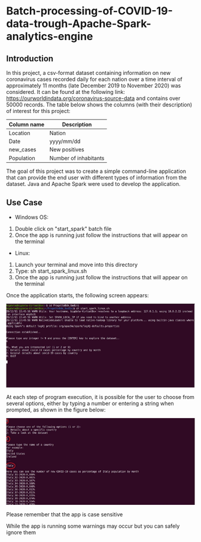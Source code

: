 # Batch-processing-of-COVID-19-data-trough-Apache-Spark-analytics-engine

## Introduction

In this project, a csv-format dataset containing information on new coronavirus cases recorded daily for each nation over a time interval of approximately 11 months (late December 2019 to November 2020) was considered. It can be found at the following link: https://ourworldindata.org/coronavirus-source-data and contains over 50000 records. The table below shows the columns (with their description) of interest for this project:

| Column name | Description                                          |
|-------------|------------------------------------------------------|
| Location    | Nation                                               |
| Date        | yyyy/mm/dd                                           |
| new_cases   | New positives                                        |
| Population  | Number of inhabitants                                |

The goal of this project was to create a simple command-line application that can provide the end user with different types of information from the dataset. Java and Apache Spark were used to develop the application.

## Use Case

* Windows OS:

1. Double click on "start_spark" batch file
2. Once the app is running just follow the instructions that will appear on the terminal

* Linux:

1. Launch your terminal and move into this directory
2. Type: sh start_spark_linux.sh
3. Once the app is running just follow the instructions that will appear on the terminal

Once the application starts, the following screen appears:

![usecase](usecase.png)

At each step of program execution, it is possible for the user to choose from several options, either by typing a number or entering a string when prompted, as shown in the figure below:

![usecase2](usecase2.png)

Please remember that the app is case sensitive

While the app is running some warnings may occur but you can safely ignore them
